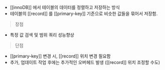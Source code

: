 - [[innoDB]] 에서 테이블의 데이터를 정렬하고 저장하는 방식
- 테이블의 [[record]] 를 [[primary-key]] 기준으로 비슷한 값들을 묶어서 저장함.

> 장점

- 특정 값 검색 및 범위 쿼리 성능향상

> 단점

- [[primary-key]] 변경 시, [[record]] 위치 변경 필요함
- 추가, 업데이트 작업 후에는 추가적인 오버헤드 발생 ([[record]] 위치 조정할 수도)
